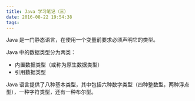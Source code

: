 ```yaml
---
title: Java 学习笔记（三）
date: 2016-08-22 19:54:38
tags:
---
```

Java 是一门静态语言，在使用一个变量前要求必须声明它的类型。

Java 中的数据类型分为两类：

- 内置数据类型（或称为原生数据类型）
- 引用数据类型

Java 语言提供了八种基本类型，其中包括六种数字类型（四种整数型，两种浮点型），一种字符类型，还有一种布尔型。


